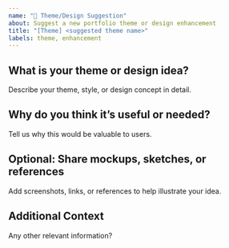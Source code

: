 ```yaml
---
name: "🎨 Theme/Design Suggestion"
about: Suggest a new portfolio theme or design enhancement
title: "[Theme] <suggested theme name>"
labels: theme, enhancement
---
```


## What is your theme or design idea?

Describe your theme, style, or design concept in detail.

## Why do you think it’s useful or needed?

Tell us why this would be valuable to users.

## Optional: Share mockups, sketches, or references

Add screenshots, links, or references to help illustrate your idea.

## Additional Context

Any other relevant information?
